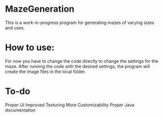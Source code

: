 # MazeGeneration
 
 This is a work-in-progress program for generating mazes of varying sizes and uses.

# How to use:
For now you have to change the code directly to change the settings for the maze.
After running the code with the desired settings, the program will create the image files in the local folder.

# To-do
Proper UI
Improved Texturing
More Customizability
Proper Java documentation
